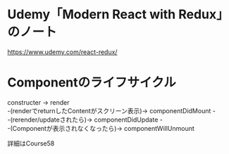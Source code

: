 # Udemy「Modern React with Redux」のノート
https://www.udemy.com/react-redux/  

# Componentのライフサイクル
constructer -> render  
 -(renderでreturnしたContentがスクリーン表示)-> componentDidMount -  
 -(rerender/updateされたら)-> componentDidUpdate -  
 -(Componentが表示されなくなったら)-> componentWillUnmount  

 詳細はCourse58  

